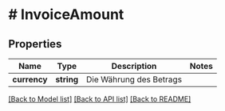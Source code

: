 # # InvoiceAmount

## Properties

Name | Type | Description | Notes
------------ | ------------- | ------------- | -------------
**currency** | **string** | Die Währung des Betrags |

[[Back to Model list]](../../README.md#models) [[Back to API list]](../../README.md#endpoints) [[Back to README]](../../README.md)
